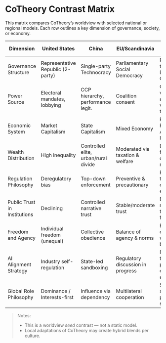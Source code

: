 # CoTheory Contrast Matrix

This matrix compares CoTheory’s worldview with selected national or regional models.
Each row outlines a key dimension of governance, society, or economy.

| Dimension                   | United States                     | China                                 | EU/Scandinavia                     | CoTheory Worldview                                |
|----------------------------|-----------------------------------|---------------------------------------|-----------------------------------|---------------------------------------------------|
| Governance Structure       | Representative Republic (2-party) | Single-party Technocracy              | Parliamentary Social Democracy    | Reflex-triggered Distributed Civic Algorithm      |
| Power Source               | Electoral mandates, lobbying      | CCP hierarchy, performance legit.     | Coalition consent                  | Congruence vector alignment, verified transparently |
| Economic System            | Market Capitalism                 | State Capitalism                      | Mixed Economy                      | Post-capital, Flow-based, Aligned Incentive Web   |
| Wealth Distribution        | High inequality                   | Controlled elite, urban/rural divide  | Moderated via taxation & welfare  | Dynamic value flow with deaccumulation reflexes   |
| Regulation Philosophy      | Deregulatory bias                 | Top-down enforcement                  | Preventive & precautionary         | Reflex-triggered coherence enforcement            |
| Public Trust in Institutions | Declining                      | Controlled narrative trust            | Stable/moderate trust              | Evolves with model transparency & feedback loops  |
| Freedom and Agency         | Individual freedom (unequal)      | Collective obedience                  | Balance of agency & norms          | Empowered civic agency within civic boundaries    |
| AI Alignment Strategy      | Industry self-regulation          | State-led sandboxing                  | Regulatory discussion in progress | Native AI reflex triggers + public AI congruence auditing |
| Global Role Philosophy     | Dominance / Interests-first       | Influence via dependency              | Multilateral cooperation           | Stewardship of shared planetary systems           |

> Notes:
> - This is a worldview *seed* contrast — not a static model.
> - Local adaptations of CoTheory may create hybrid blends per culture.
